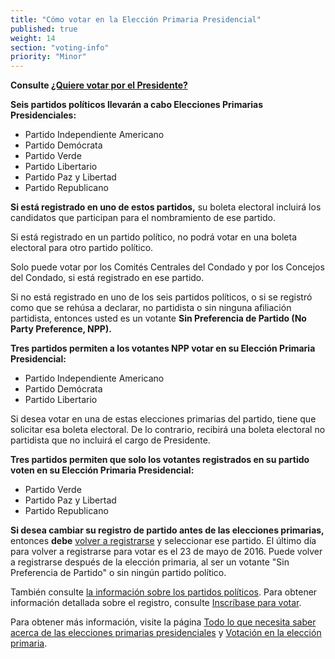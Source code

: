 ```yaml
---
title: "Cómo votar en la Elección Primaria Presidencial"
published: true
weight: 14
section: "voting-info"
priority: "Minor"
---
```


**Consulte [¿Quiere votar por el Presidente?](https://drive.google.com/file/d/0B0h2E_kd8S-LeGY1ZGl4Y2ZxZF9qdmxqd0FsbE50b1RHdTVr/view?usp=sharing)**  

**Seis partidos políticos llevarán a cabo Elecciones Primarias Presidenciales:**  
- Partido Independiente Americano  
- Partido Demócrata  
- Partido Verde  
- Partido Libertario  
- Partido Paz y Libertad  
- Partido Republicano  

**Si está registrado en uno de estos partidos,** su boleta electoral incluirá los candidatos que participan para el nombramiento de ese partido.  

Si está registrado en un partido político, no podrá votar en una boleta electoral para otro partido político.  

Solo puede votar por los Comités Centrales del Condado y por los Concejos del Condado, si está registrado en ese partido.  

Si no está registrado en uno de los seis partidos políticos, o si se registró como que se rehúsa a declarar, no partidista o sin ninguna afiliación partidista, entonces usted es un votante **Sin Preferencia de Partido (No Party Preference, NPP).**  

**Tres partidos permiten a los votantes NPP votar en su Elección Primaria Presidencial:**  
- Partido Independiente Americano  
- Partido Demócrata  
- Partido Libertario  

Si desea votar en una de estas elecciones primarias del partido, tiene que solicitar esa boleta electoral.  De lo contrario, recibirá una boleta electoral no partidista que no incluirá el cargo de Presidente.  

**Tres partidos permiten que solo los votantes registrados en su partido voten en su Elección Primaria Presidencial:**  
- Partido Verde  
- Partido Paz y Libertad  
- Partido Republicano  

**Si desea cambiar su registro de partido antes de las elecciones primarias,** entonces **debe** [volver a registrarse](http://registertovote.ca.gov/) y seleccionar ese partido. El último día para volver a registrarse para votar es el 23 de mayo de 2016. Puede volver a registrarse después de la elección primaria, al ser un votante "Sin Preferencia de Partido" o sin ningún partido político.  

También consulte [la información sobre los partidos políticos](#menu-item-information-about-political-parties). Para obtener información detallada sobre el registro, consulte [Inscríbase para votar](#section-register-to-vote).  

Para obtener más información, visite la página [Todo lo que necesita saber acerca de las elecciones primarias presidenciales](http://lwv.org/blog/everything-you-need-know-about-presidential-primaries) y [Votación en la elección primaria](https://cavotes.org/vote/primary).  
